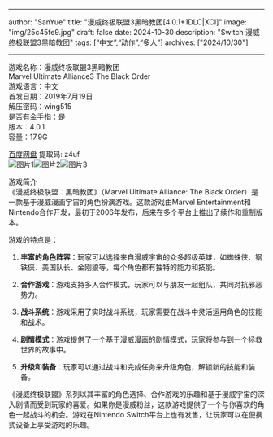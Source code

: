 
---
author: "SanYue"
title: "漫威终极联盟3黑暗教团[4.0.1+1DLC|XCI]"
image: "img/25c45fe9.jpg"
draft: false
date: 2024-10-30
description: "Switch 漫威终极联盟3黑暗教团"
tags: [“中文”,“动作”,“多人”]
archives: ["2024/10/30"]

---

游戏名称：漫威终极联盟3黑暗教团   
Marvel Ultimate Alliance3 The Black Order    
游戏语言：中文  
首发日期：2019年7月19日  
解压密码：wing515  
是否有金手指：是  
版本：4.0.1   
容量：17.9G

[百度网盘](https://pan.baidu.com/s/1A3-9RSEAGdY7Al-o1FgUgw) 提取码: z4uf  
![图片1](img/6154b6c4.jpg)![图片2](img/c15fe2a3.jpg)![图片3](img/eb811bb167a3.jpeg)  

游戏简介  
《漫威终极联盟：黑暗教团》（Marvel Ultimate Alliance: The Black Order）是一款基于漫威漫画宇宙的角色扮演游戏。这款游戏由Marvel Entertainment和Nintendo合作开发，最初于2006年发布，后来在多个平台上推出了续作和重制版本。

游戏的特点是：

1. **丰富的角色阵容**：玩家可以选择来自漫威宇宙的众多超级英雄，如蜘蛛侠、钢铁侠、美国队长、金刚狼等，每个角色都有独特的能力和技能。

2. **合作游戏**：游戏支持多人合作模式，玩家可以与朋友一起组队，共同对抗邪恶势力。

3. **战斗系统**：游戏采用了实时战斗系统，玩家需要在战斗中灵活运用角色的技能和战术。

4. **剧情模式**：游戏提供了一个基于漫威漫画的剧情模式，玩家将参与到一个拯救世界的故事中。

5. **升级和装备**：玩家可以通过战斗和完成任务来升级角色，解锁新的技能和装备。

《漫威终极联盟》系列以其丰富的角色选择、合作游戏的乐趣和基于漫威宇宙的深入剧情而受到玩家的喜爱。如果你是漫威粉丝，这款游戏提供了一个与你喜欢的角色一起战斗的机会。游戏在Nintendo Switch平台上也有发售，让玩家可以在便携式设备上享受游戏的乐趣。
